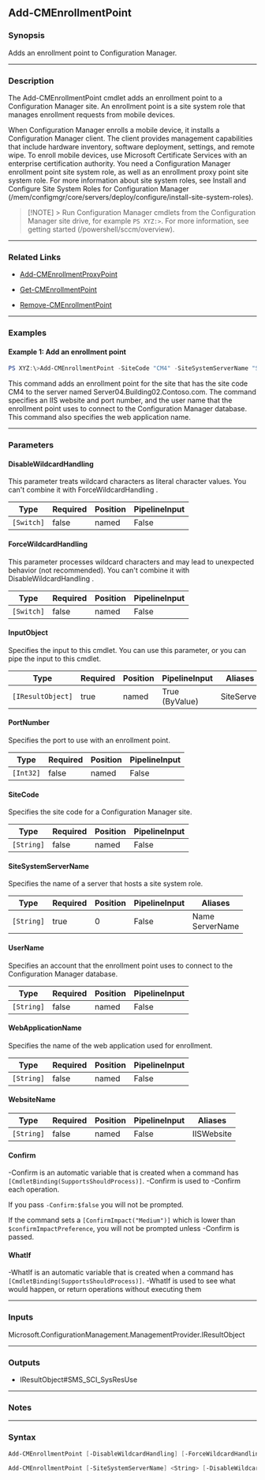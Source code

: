 Add-CMEnrollmentPoint
---------------------




### Synopsis
Adds an enrollment point to Configuration Manager.



---


### Description

The Add-CMEnrollmentPoint cmdlet adds an enrollment point to a Configuration Manager site. An enrollment point is a site system role that manages enrollment requests from mobile devices.



When Configuration Manager enrolls a mobile device, it installs a Configuration Manager client. The client provides management capabilities that include hardware inventory, software deployment, settings, and remote wipe. To enroll mobile devices, use Microsoft Certificate Services with an enterprise certification authority. You need a Configuration Manager enrollment point site system role, as well as an enrollment proxy point site system role. For more information about site system roles, see Install and Configure Site System Roles for Configuration Manager (/mem/configmgr/core/servers/deploy/configure/install-site-system-roles).



> [!NOTE] > Run Configuration Manager cmdlets from the Configuration Manager site drive, for example `PS XYZ:>`. For more information, see getting started (/powershell/sccm/overview).



---


### Related Links
* [Add-CMEnrollmentProxyPoint](Add-CMEnrollmentProxyPoint)



* [Get-CMEnrollmentPoint](Get-CMEnrollmentPoint)



* [Remove-CMEnrollmentPoint](Remove-CMEnrollmentPoint)





---


### Examples
#### Example 1: Add an enrollment point
```PowerShell
PS XYZ:\>Add-CMEnrollmentPoint -SiteCode "CM4" -SiteSystemServerName "Server04.Building02.Contoso.com" -IISWebsite "Intranet17" -PortNumber 80 -UserName "QADept\Admins" -WebApplicationName "Tracker"
```
This command adds an enrollment point for the site that has the site code CM4 to the server named Server04.Building02.Contoso.com. The command specifies an IIS website and port number, and the user name that the enrollment point uses to connect to the Configuration Manager database. This command also specifies the web application name.


---


### Parameters
#### **DisableWildcardHandling**

This parameter treats wildcard characters as literal character values. You can't combine it with ForceWildcardHandling .






|Type      |Required|Position|PipelineInput|
|----------|--------|--------|-------------|
|`[Switch]`|false   |named   |False        |



#### **ForceWildcardHandling**

This parameter processes wildcard characters and may lead to unexpected behavior (not recommended). You can't combine it with DisableWildcardHandling .






|Type      |Required|Position|PipelineInput|
|----------|--------|--------|-------------|
|`[Switch]`|false   |named   |False        |



#### **InputObject**

Specifies the input to this cmdlet. You can use this parameter, or you can pipe the input to this cmdlet.






|Type             |Required|Position|PipelineInput |Aliases   |
|-----------------|--------|--------|--------------|----------|
|`[IResultObject]`|true    |named   |True (ByValue)|SiteServer|



#### **PortNumber**

Specifies the port to use with an enrollment point.






|Type     |Required|Position|PipelineInput|
|---------|--------|--------|-------------|
|`[Int32]`|false   |named   |False        |



#### **SiteCode**

Specifies the site code for a Configuration Manager site.






|Type      |Required|Position|PipelineInput|
|----------|--------|--------|-------------|
|`[String]`|false   |named   |False        |



#### **SiteSystemServerName**

Specifies the name of a server that hosts a site system role.






|Type      |Required|Position|PipelineInput|Aliases            |
|----------|--------|--------|-------------|-------------------|
|`[String]`|true    |0       |False        |Name<br/>ServerName|



#### **UserName**

Specifies an account that the enrollment point uses to connect to the Configuration Manager database.






|Type      |Required|Position|PipelineInput|
|----------|--------|--------|-------------|
|`[String]`|false   |named   |False        |



#### **WebApplicationName**

Specifies the name of the web application used for enrollment.






|Type      |Required|Position|PipelineInput|
|----------|--------|--------|-------------|
|`[String]`|false   |named   |False        |



#### **WebsiteName**








|Type      |Required|Position|PipelineInput|Aliases   |
|----------|--------|--------|-------------|----------|
|`[String]`|false   |named   |False        |IISWebsite|



#### **Confirm**
-Confirm is an automatic variable that is created when a command has ```[CmdletBinding(SupportsShouldProcess)]```.
-Confirm is used to -Confirm each operation.

If you pass ```-Confirm:$false``` you will not be prompted.


If the command sets a ```[ConfirmImpact("Medium")]``` which is lower than ```$confirmImpactPreference```, you will not be prompted unless -Confirm is passed.

#### **WhatIf**
-WhatIf is an automatic variable that is created when a command has ```[CmdletBinding(SupportsShouldProcess)]```.
-WhatIf is used to see what would happen, or return operations without executing them


---


### Inputs
Microsoft.ConfigurationManagement.ManagementProvider.IResultObject





---


### Outputs
* IResultObject#SMS_SCI_SysResUse






---


### Notes




---


### Syntax
```PowerShell
Add-CMEnrollmentPoint [-DisableWildcardHandling] [-ForceWildcardHandling] -InputObject <IResultObject> [-PortNumber <Int32>] [-WebApplicationName <String>] [-WebsiteName <String>] [-Confirm] [-WhatIf] [<CommonParameters>]
```
```PowerShell
Add-CMEnrollmentPoint [-SiteSystemServerName] <String> [-DisableWildcardHandling] [-ForceWildcardHandling] [-PortNumber <Int32>] [-SiteCode <String>] [-UserName <String>] [-WebApplicationName <String>] [-WebsiteName <String>] [-Confirm] [-WhatIf] [<CommonParameters>]
```
